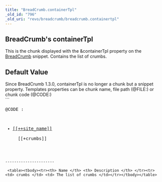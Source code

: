 ```yaml
---
title: "BreadCrumb.containerTpl"
_old_id: "796"
_old_uri: "revo/breadcrumb/breadcrumb.containertpl"
---
```


BreadCrumb's containerTpl
-------------------------

 This is the chunk displayed with the &containerTpl property on the [BreadCrumb](/extras/revo/breadcrumb "BreadCrumb") snippet. Contains the list of crumbs.

Default Value
-------------

<div class="info"> Since BreadCrumb 1.3.0, containerTpl is no longer a chunk but a snippet property.   
 Templates properties can be chunk name, file path (@FILE:) or chunk code (@CODE:) </div> ```
<pre class="brush: php">
@CODE : 
<ul id="breadcrumb" itemprop="breadcrumb">
  <li><a href="[[++site_url]]">[[++site_name]]</a></li>
  [[+crumbs]]
</ul>

```Available Placeholders
----------------------

 <table><tbody><tr><th> Name </th> <th> Description </th> </tr><tr><td> crumbs </td> <td> The list of crumbs </td></tr></tbody></table>